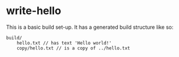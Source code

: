 # write-hello

This is a basic build set-up. It has a generated build structure like so:

```
build/
    hello.txt // has text 'Hello world!'
    copy/hello.txt // is a copy of ../hello.txt
```
